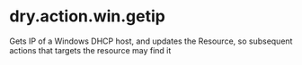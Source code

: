 # dry.action.win.getip

Gets IP of a Windows DHCP host, and updates the Resource, so subsequent actions that targets the resource may find it